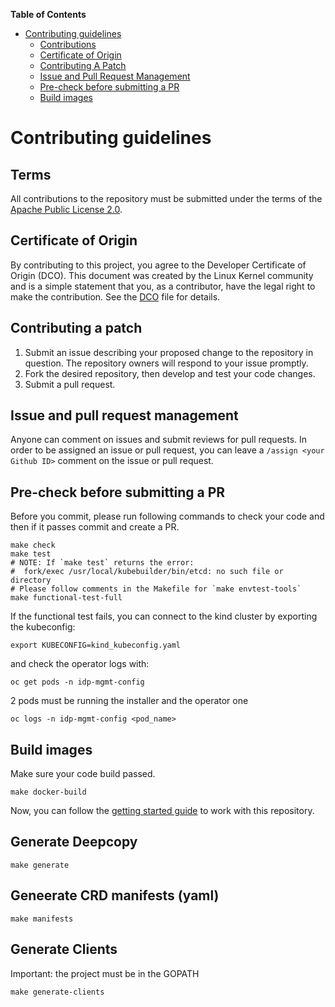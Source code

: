 [comment]: # ( Copyright Red Hat )

**Table of Contents**

- [Contributing guidelines](#contributing-guidelines)
    - [Contributions](#contributions)
    - [Certificate of Origin](#certificate-of-origin)
    - [Contributing A Patch](#contributing-a-patch)
    - [Issue and Pull Request Management](#issue-and-pull-request-management)
    - [Pre-check before submitting a PR](#pre-check-before-submitting-a-pr)
    - [Build images](#build-images)

# Contributing guidelines

## Terms

All contributions to the repository must be submitted under the terms of the [Apache Public License 2.0](https://www.apache.org/licenses/LICENSE-2.0).

## Certificate of Origin

By contributing to this project, you agree to the Developer Certificate of Origin (DCO). This document was created by the Linux Kernel community and is a simple statement that you, as a contributor, have the legal right to make the contribution. See the [DCO](DCO) file for details.

## Contributing a patch

1. Submit an issue describing your proposed change to the repository in question. The repository owners will respond to your issue promptly.
2. Fork the desired repository, then develop and test your code changes.
3. Submit a pull request.

## Issue and pull request management

Anyone can comment on issues and submit reviews for pull requests. In order to be assigned an issue or pull request, you can leave a `/assign <your Github ID>` comment on the issue or pull request.

## Pre-check before submitting a PR

Before you commit, please run following commands to check your code and then if it passes commit and create a PR.

```shell
make check
make test
# NOTE: If `make test` returns the error:
#  fork/exec /usr/local/kubebuilder/bin/etcd: no such file or directory
# Please follow comments in the Makefile for `make envtest-tools`
make functional-test-full
```

If the functional test fails, you can connect to the kind cluster by exporting the kubeconfig:

```shell
export KUBECONFIG=kind_kubeconfig.yaml
```

and check the operator logs with:

```shell
oc get pods -n idp-mgmt-config
```
2 pods must be running the installer and the operator one

```shell
oc logs -n idp-mgmt-config <pod_name>
```


## Build images

Make sure your code build passed.

```shell
make docker-build
```

Now, you can follow the [getting started guide](./README.md#getting-started) to work with this repository.

## Generate Deepcopy

```shell
make generate
```

## Geneerate CRD manifests (yaml)

```shell
make manifests
```

## Generate Clients

Important: the project must be in the GOPATH

```shell
make generate-clients
```

